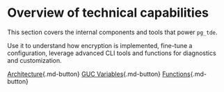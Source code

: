 # Overview of technical capabilities

This section covers the internal components and tools that power `pg_tde`.

Use it to understand how encryption is implemented, fine-tune a configuration, leverage advanced CLI tools and functions for diagnostics and customization.

[Architecture](../architecture/architecture.md){.md-button} [GUC Variables](../variables.md){.md-button} [Functions](../functions.md){.md-button}

